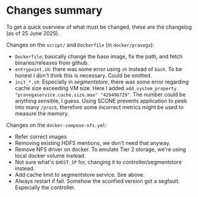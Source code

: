 # Changes summary

To get a quick overview of what must be changed, these are the changelog (as of 25 June 2025).

Changes on the `script/` and `Dockerfile` (in `docker/pravega`): 

- `Dockerfile`: basically change the base image, fix the path, and fetch binaries/releases from github.
- `entrypoint.sh`: there was some error using `sh` instead of `bash`. To be honest I don't think this is necessary. Could be omitted.
- `init_*.sh`: Especially in _segmentstore_, there was some error regarding cache size exceeding VM size. Here I added `add_system_property "pravegaservice.cache.size.max" "429496729"`. The number could be anything sensible, I guess. Using SCONE prevents application to peek into many `/proc`s, therefore some incorrect metrics might be used to measure the memory.

Changes on the `docker-compose-nfs.yml`: 
- Refer correct images
- Removing existing HDFS mentions, we don't need that anyway.
- Remove NFS driver on docker. To emulate Tier 2 storage, we're using local docker volume instead.
- Not sure what's `$HOST_IP` for, changing it to controller/segmentstore instead.
- Add cache limit to segmentstore service. See above.
- Always restart if fail. Somehow the sconfied version got a segfault. Especially the controller.

